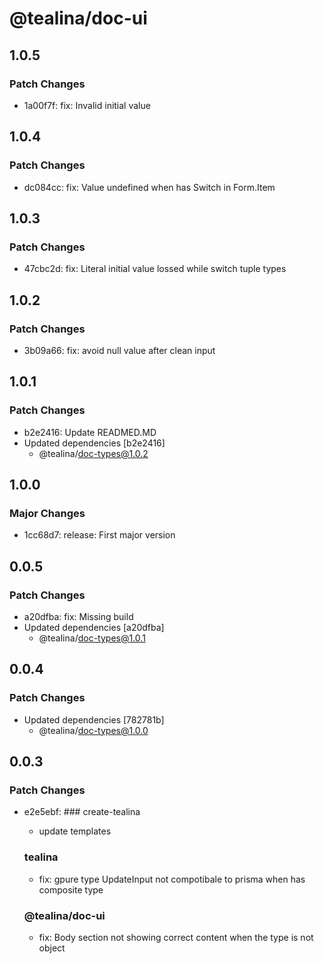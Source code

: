 # @tealina/doc-ui

## 1.0.5

### Patch Changes

- 1a00f7f: fix: Invalid initial value

## 1.0.4

### Patch Changes

- dc084cc: fix: Value undefined when has Switch in Form.Item

## 1.0.3

### Patch Changes

- 47cbc2d: fix: Literal initial value lossed while switch tuple types

## 1.0.2

### Patch Changes

- 3b09a66: fix: avoid null value after clean input

## 1.0.1

### Patch Changes

- b2e2416: Update READMED.MD
- Updated dependencies [b2e2416]
  - @tealina/doc-types@1.0.2

## 1.0.0

### Major Changes

- 1cc68d7: release: First major version

## 0.0.5

### Patch Changes

- a20dfba: fix: Missing build
- Updated dependencies [a20dfba]
  - @tealina/doc-types@1.0.1

## 0.0.4

### Patch Changes

- Updated dependencies [782781b]
  - @tealina/doc-types@1.0.0

## 0.0.3

### Patch Changes

- e2e5ebf: ### create-tealina

  - update templates

  ### tealina

  - fix: gpure type UpdateInput not compotibale to prisma when has composite type

  ### @tealina/doc-ui

  - fix: Body section not showing correct content when the type is not object
